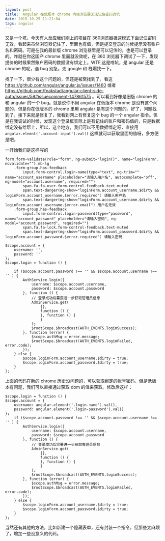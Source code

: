 ```yaml
---
layout: post
title:  Angular 在低版本 chrome 内核浏览器无法记住密码的坑
date: 2015-10-25 11:21:04
tags: angular
---
```

又是一个坑，今天有人反应我们刚上的项目在 360浏览器极速模式下面记住密码无效，看起来虽然浏览器记住了，里面也有值，但是提交登录的时候提示没有账户名和密码。可是在我的最新版 chrome 浏览器里是可以记住的，也是可以登录的。咋就在你这国产 chrome 里面就没效呢，在 360 浏览器下调试了一下，发现提价的时候果然账户密码的数据没有绑定上。WTF,这是啥坑，是 angular 还是 chrome  的呢，遇 bug 别急，先 google 和 栈爆找一下。

找了一下，很少有这个问题的，但还是被窝找到了，看这 https://github.com/angular/angular.js/issues/1460 或者 https://github.com/fnakstad/angular-client-side-auth/issues/58#issuecomment-147861575 。可以看到好像是旧版 chrome 的和 angular 的一个 bug。就是说你不用 angular 在低版本 chrome 是没有这个问题的，但是你在低版本的 chrome 里用 angular 是有这个问题的。好了，问题找到了，接下来就是修复了，我看到网上有修复这个 bug 的一个 angular 指令。但是在我调试的时候，发现这个登录框实际上是有记住的账户和密码值的，只是数据绑定没有给帮上，所以，这个地方，我们可以不用数据绑定呀，直接用 `angular.elemnt('.account-input').val()` 这样就可以获取里面的值呀，多方便是吧。

一开始我们是这样写的

```jade
form.form-validate(role="form", ng-submit="login()", name="loginForm", novalidate="").mb-lg
    .form-group.has-feedback
        input.form-control.login-name(type="text", ng-trim="" name="account_username" placeholder="请输入用户名", autocomplete="off", ng-model="account.username", required="")
        span.fa.fa-user.form-control-feedback.text-muted
        span.text-danger(ng-show="loginForm.account_username.$dirty && loginForm.account_username.$error.required") 请输入用户名
        span.text-danger(ng-show="loginForm.account_username.$dirty && loginForm.account_username.$error.email") 用户名无效
    .form-group.has-feedback
        input.form-control.login-password(type="password", name="account_password" placeholder="请输入密码", ng-model="account.password", required="")
        span.fa.fa-lock.form-control-feedback.text-muted
        span.text-danger(ng-show="loginForm.account_password.$dirty && loginForm.account_password.$error.required") 请输入密码
```
```
$scope.account = {
    username: '',
    password: ''
};
$scope.login = function () {

    if ($scope.account.password !== '' && $scope.account.username !== '' ) {
        AuthService.login({
            username: $scope.account.username,
            password: $scope.account.password
        }, function () {
            // 登录成功后需要进一步获取管理员信息
            AdminService.get(
                {},
                function () {
                }, function () {
                }
            );
            $rootScope.$broadcast(AUTH_EVENTS.loginSuccess);
        }, function (error) {
            $scope.authMsg = error.message;
            $rootScope.$broadcast(AUTH_EVENTS.loginFailed, error.code);
        });
    } else {
        $scope.loginForm.account_username.$dirty = true;
        $scope.loginForm.account_password.$dirty = true;
    }
};
```
上面的代码在新的 chrome 历史没问题的，可以获取绑定的帐号密码，但是低版本有问题，我们可以直接通过获取 dom 的值来获取。修改后这样：
```
$scope.login = function () {
$scope.account = {
    username: angular.element('.login-name').val(),
    password: angular.element('.login-password').val()
};
    if ($scope.account.password !== '' && $scope.account.username !== '' ) {
        AuthService.login({
            username: $scope.account.username,
            password: $scope.account.password
        }, function () {
            // 登录成功后需要进一步获取管理员信息
            AdminService.get(
                {},
                function () {
                }, function () {
                }
            );
            $rootScope.$broadcast(AUTH_EVENTS.loginSuccess);
        }, function (error) {
            $scope.authMsg = error.message;
            $rootScope.$broadcast(AUTH_EVENTS.loginFailed, error.code);
        });
    } else {
        $scope.loginForm.account_username.$dirty = true;
        $scope.loginForm.account_password.$dirty = true;
    }
};
```
当然还有其他的方法，比如新建一个隐藏表单，还有封装一个指令，但那些太麻烦了，增加一些没意义的代码。
